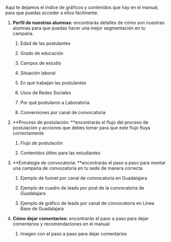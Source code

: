 Aquí te dejamos el índice de gráficos y contenidos que hay en el manual, para que puedas acceder a ellos fácilmente.

1. **Perfil de nuestras alumnas:** encontrarás detalles de cómo son nuestras alumnas para que puedas hacer una mejor segmentación en tu campaña.

   1. Edad de las postulantes

   2. Grado de educación

   3. Campos de estudio

   4. Situación laboral

   5. En qué trabajan las postulantes

   6. Usos de Redes Sociales

   7. Por qué postularon a Laboratoria

   8. Conversiones por canal de convocatoria

2. **Proceso de postulación: **encontrarás el flujo del proceso de postulación y acciones que debes tomar para que este flujo fluya correctamente

   1. Flujo de postulación

   2. Contenidos útiles para las estudiantes

3. **Estrategia de convocatoria: **encontrarás el paso a paso para montar una campaña de convocatoria en tu sede de manera correcta

   1. Ejemplo de funnel por canal de convocatoria en Guadalajara

   2. Ejemplo de cuadro de leads por post  de la convocatoria de Guadalajara

   3. Ejemplo de gráfico de leads por canal de convocatoria en Línea Base de Guadalajara

4. **Cómo dejar comentarios:** encontrarás el paso a paso para dejar comentarios y recomendaciones en el manual

   1. Imagen con el paso a paso para dejar comentarios




